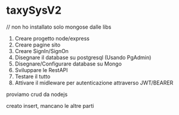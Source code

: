 # taxySysV2

// non ho installato solo mongose dalle libs


1) Creare progetto node/express
2) Creare pagine sito
3) Creare SignIn/SignOn
4) Disegnare il database su postgresql (Usando PgAdmin)
5) Disegnare/Configurare database su Mongo
6) Sviluppare le RestAPI
7) Testare il tutto
8) Attivare il midleware per autenticazione attraverso JWT/BEARER


proviamo crud da nodejs

creato insert, mancano le altre parti
